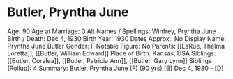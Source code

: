 # Butler, Pryntha June

Age: 90
Age at Marriage: 0
Alt Names / Spellings: Winfrey, Pryntha June
Birth / Death: Dec 4, 1930
Birth Year: 1930
Dates Approx.: No
Display Name: Pryntha June Butler
Gender: F
Notable Figure: No
Parents: [[LaRue, Thelma Loretta]], [[Butler, William Edward]]
Place of Birth: Kansas, USA
Siblings: [[Butler, Coralea]], [[Butler, Patricia Ann]], [[Butler, Gary Lynn]]
Siblings (Rollup): 4
Summary: Butler, Pryntha June (F) (90 yrs)
[B] Dec 4, 1930 - [D]
